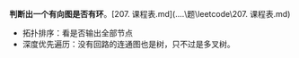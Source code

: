 **判断出一个有向图是否有环**。[207. 课程表.md](..\..\题\leetcode\207. 课程表.md) 

- 拓扑排序：看是否输出全部节点
- 深度优先遍历：没有回路的连通图也是树，只不过是多叉树。

